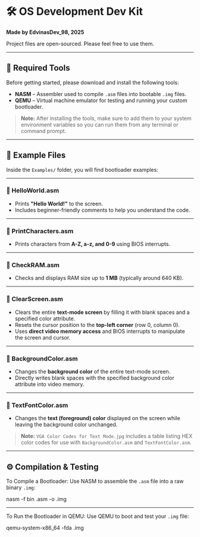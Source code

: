 # 🛠️ OS Development Dev Kit

**Made by EdvinasDev_98, 2025**

Project files are open-sourced. Please feel free to use them.

---

## 🧰 Required Tools

Before getting started, please download and install the following tools:

- **NASM** – Assembler used to compile `.asm` files into bootable `.img` files.
- **QEMU** – Virtual machine emulator for testing and running your custom bootloader.

> **Note:** After installing the tools, make sure to add them to your system environment variables so you can run them from any terminal or command prompt.

---

## 📁 Example Files

Inside the `Examples/` folder, you will find bootloader examples:

---

### 🔹 HelloWorld.asm
- Prints **"Hello World!"** to the screen.
- Includes beginner-friendly comments to help you understand the code.

---

### 🔹 PrintCharacters.asm
- Prints characters from **A-Z, a-z, and 0-9** using BIOS interrupts.

---

### 🔹 CheckRAM.asm
- Checks and displays RAM size up to **1 MB** (typically around 640 KB).

---

### 🔹 ClearScreen.asm
- Clears the entire **text-mode screen** by filling it with blank spaces and a specified color attribute.
- Resets the cursor position to the **top-left corner** (row 0, column 0).
- Uses **direct video memory access** and BIOS interrupts to manipulate the screen and cursor.

---

### 🔹 BackgroundColor.asm
- Changes the **background color** of the entire text-mode screen.
- Directly writes blank spaces with the specified background color attribute into video memory.

---

### 🔹 TextFontColor.asm
- Changes the **text (foreground) color** displayed on the screen while leaving the background color unchanged.

> **Note:** `VGA Color Codes for Text Mode.jpg` includes a table listing HEX color codes for use with `BackgroundColor.asm` and `TextFontColor.asm`.

---

## ⚙️ Compilation & Testing

To Compile a Bootloader: 
Use NASM to assemble the `.asm` file into a raw binary `.img`:

nasm -f bin <filename>.asm -o <filename>.img

----

To Run the Bootloader in QEMU:
Use QEMU to boot and test your `.img` file:

qemu-system-x86_64 -fda <filename>.img




